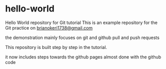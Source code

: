 # hello-world

Hello World repository for Git tutorial
This is an example repository for the Git practice on brianokeri1738@gmail.com

the demonstration mainly focuses on git and github pull and push requests


This repository is built step by step in the tutorial.

it now includes steps towards the github pages
almost done with the github code
